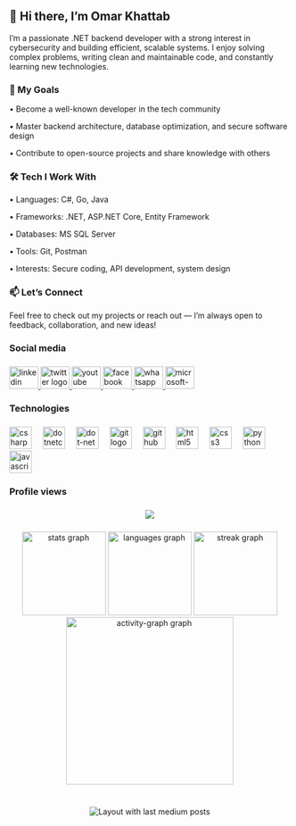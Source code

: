 <h2>👋 Hi there, I’m Omar Khattab</h2>

I’m a passionate .NET backend developer with a strong interest in cybersecurity and building efficient, scalable systems. I enjoy solving complex problems, writing clean and maintainable code, and constantly learning new technologies.

<h3>🌟 My Goals</h3>
	<p>•	Become a well-known developer in the tech community</p>
	<p>•	Master backend architecture, database optimization, and secure software design</p>
	<p>•	Contribute to open-source projects and share knowledge with others</p>

<h3>🛠️ Tech I Work With</h3>
	<p>•	Languages: C#, Go, Java</p>
	<p>•	Frameworks: .NET, ASP.NET Core, Entity Framework</p>
	<p>•	Databases: MS SQL Server</p>
	<p>•	Tools: Git, Postman</p>
	<p>•	Interests: Secure coding, API development, system design</p>

<h3>📫 Let’s Connect</h3>
Feel free to check out my projects or reach out — I’m always open to feedback, collaboration, and new ideas!

<h3 align="left">Social media</h3>

###

<div align="left">
  <a href="https://www.linkedin.com/in/omar-khattab-4a393b200/" target="_blank">
    <img src="https://raw.githubusercontent.com/maurodesouza/profile-readme-generator/master/src/assets/icons/social/linkedin/default.svg" width="52" height="40" alt="linkedin logo"  />
  </a>
  <a href="https://twitter.com/omar_khattab6" target="_blank">
    <img src="https://raw.githubusercontent.com/maurodesouza/profile-readme-generator/master/src/assets/icons/social/twitter/default.svg" width="52" height="40" alt="twitter logo"  />
  </a>
  <a href="https://www.youtube.com/@omarkhatap279" target="_blank">
    <img src="https://raw.githubusercontent.com/maurodesouza/profile-readme-generator/master/src/assets/icons/social/youtube/default.svg" width="52" height="40" alt="youtube logo"  />
  </a>
  <a href="https://www.facebook.com/profile.php?id=100021529052323" target="_blank">
    <img src="https://raw.githubusercontent.com/maurodesouza/profile-readme-generator/master/src/assets/icons/social/facebook/default.svg" width="52" height="40" alt="facebook logo"  />
  </a>
  <a href="https://api.whatsapp.com/send?phone=201143753753&text=%D8%A7%D9%84%D8%B3%D9%84%D8%A7%D9%85%20%D8%B9%D9%84%D9%8A%D9%83%D9%85%20%D9%88%D8%B1%D8%AD%D9%85%D8%A9%20%D8%A7%D9%84%D9%84%D9%87%20%D9%88%D8%A8%D8%B1%D9%83%D8%A7%D8%AA%D8%A9%20" target="_blank">
    <img src="https://raw.githubusercontent.com/maurodesouza/profile-readme-generator/master/src/assets/icons/social/whatsapp/default.svg" width="52" height="40" alt="whatsapp logo"  />
  </a>
  <a href="323232605@sha.edu.eg" target="_blank">
    <img src="https://raw.githubusercontent.com/maurodesouza/profile-readme-generator/master/src/assets/icons/social/microsoft-outlook/default.svg" width="52" height="40" alt="microsoft-outlook logo"  />
  </a>
</div>

###

<h3 align="left">Technologies</h3>

###

<div align="left">
  <img src="https://cdn.jsdelivr.net/gh/devicons/devicon/icons/csharp/csharp-plain.svg" height="40" alt="csharp logo"  />
  <img width="12" />
  <img src="https://cdn.jsdelivr.net/gh/devicons/devicon/icons/dotnetcore/dotnetcore-original.svg" height="40" alt="dotnetcore logo"  />
  <img width="12" />
  <img src="https://cdn.jsdelivr.net/gh/devicons/devicon/icons/dot-net/dot-net-plain-wordmark.svg" height="40" alt="dot-net logo"  />
  <img width="12" />
  <img src="https://cdn.jsdelivr.net/gh/devicons/devicon/icons/git/git-original.svg" height="40" alt="git logo"  />
  <img width="12" />
  <img src="https://skillicons.dev/icons?i=github" height="40" alt="github logo"  />
  <img width="12" />
  <img src="https://cdn.jsdelivr.net/gh/devicons/devicon/icons/html5/html5-original.svg" height="40" alt="html5 logo"  />
  <img width="12" />
  <img src="https://cdn.jsdelivr.net/gh/devicons/devicon/icons/css3/css3-original.svg" height="40" alt="css3 logo"  />
  <img width="12" />
  <img src="https://cdn.jsdelivr.net/gh/devicons/devicon/icons/python/python-original.svg" height="40" alt="python logo"  />
  <img width="12" />
  <img src="https://cdn.jsdelivr.net/gh/devicons/devicon/icons/javascript/javascript-original.svg" height="40" alt="javascript logo"  />
</div>

###

<h3 align="left">Profile views</h3>

###

<div align="center">
  <img src="https://profile-counter.glitch.me/Umar-Khattab/count.svg?"  />
</div>

###

<div align="center">
  <img src="https://github-readme-stats.vercel.app/api?username=Umar-Khattab&hide_title=false&hide_rank=false&show_icons=true&include_all_commits=true&count_private=true&disable_animations=false&theme=dracula&locale=en&hide_border=false&order=1" height="150" alt="stats graph"  />
  <img src="https://github-readme-stats.vercel.app/api/top-langs?username=Umar-Khattab&locale=en&hide_title=false&layout=compact&card_width=320&langs_count=5&theme=dracula&hide_border=false&order=2" height="150" alt="languages graph"  />
  <img src="https://streak-stats.demolab.com?user=Umar-Khattab&locale=en&mode=daily&theme=dracula&hide_border=false&border_radius=5&order=3" height="150" alt="streak graph"  />
  <img src="https://github-readme-activity-graph.vercel.app/graph?username=Umar-Khattab&radius=16&theme=react&area=true&order=5" height="300" alt="activity-graph graph"  />
</div>

###

<br clear="both">

<div align="center">
  <img src="https://github-read-medium-git-main.pahlevikun.vercel.app/latest?limit=6&username=Umar-Khattab" alt="Layout with last medium posts"  />
</div>

###

